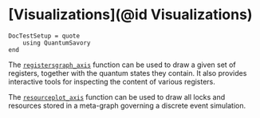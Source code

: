 # [Visualizations](@id Visualizations)

```@meta
DocTestSetup = quote
    using QuantumSavory
end
```

The [`registersgraph_axis`](@ref) function can be used to draw a given set of registers, together with the quantum states they contain. It also provides interactive tools for inspecting the content of various registers.

The [`resourceplot_axis`](@ref) function can be used to draw all locks and resources stored in a meta-graph governing a discrete event simulation.